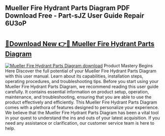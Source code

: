 ## Mueller Fire Hydrant Parts Diagram PDF Download Free - Part-sJZ User Guide Repair 6U3oP

# <h2><a href="http://dfjiput.blite.top/?on=Mueller+Fire+Hydrant+Parts+Diagram">🔗Download New 👉🔴 Mueller Fire Hydrant Parts Diagram</a></h2>

[![Mueller Fire Hydrant Parts Diagram download](https://i.imgur.com/lujVjoI.png)](http://dfjiput.blite.top/?on=Mueller+Fire+Hydrant+Parts+Diagram)
Product Mastery Begins Here Discover the full potential of your Mueller Fire Hydrant Parts Diagram with this user manual. Learn about its capabilities, installation steps, operating procedures, and troubleshooting tips. Before you start using your Mueller Fire Hydrant Parts Diagram, we recommend reading this user guide carefully. It contains essential information on product setup, operation, maintenance, and troubleshooting, ensuring that you are able to use the product effectively and efficiently. This Mueller Fire Hydrant Parts Diagram comes with a plethora of features designed to personalize your experience. We believe that the Mueller Fire Hydrant Parts Diagram has been a vital tool in your quest to understand the ins and outs of your latest acquisition. If you need any assistance or clarification, our customer service team is here to help.
